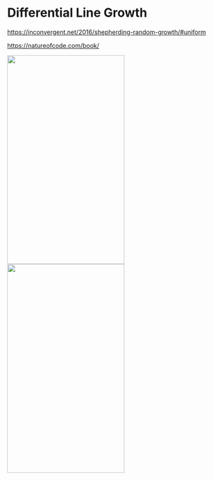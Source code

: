 # Differential Line Growth

https://inconvergent.net/2016/shepherding-random-growth/#uniform

https://natureofcode.com/book/

<img src="https://media.giphy.com/media/oNAoNLRRKDQYAlt0xD/giphy.gif" width="270" height="480" />  <img src="https://media.giphy.com/media/vxr7Fmk5NIf6OgUSLn/giphy.gif" width="270" height="480" />
